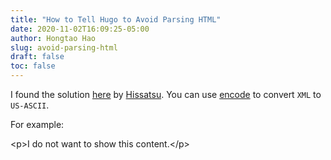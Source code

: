 ```yaml
---
title: "How to Tell Hugo to Avoid Parsing HTML"
date: 2020-11-02T16:09:25-05:00
author: Hongtao Hao
slug: avoid-parsing-html
draft: false
toc: false
---
```


I found the solution [here](https://stackoverflow.com/a/42528669) by [Hissatsu](https://stackoverflow.com/users/7592858/hissatsu). You can use [encode](http://coderstoolbox.net/string/#!encoding=xml&action=encode&charset=us_ascii) to convert `XML` to `US-ASCII`.

For example:

&lt;p&gt;I do not want to show this content.&lt;/p&gt;


